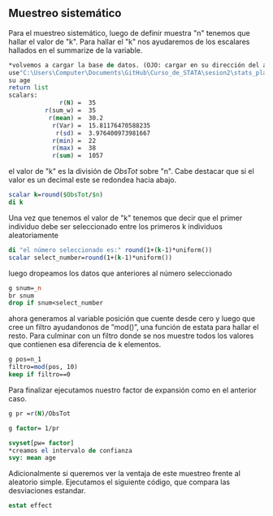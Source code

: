 ## Muestreo sistemático
Para el muestreo sistemático, luego de definir muestra "n" tenemos que hallar el valor de "k".
Para hallar el "k" nos ayudaremos de los escalares hallados en el summarize de la variable.
```STATA
*volvemos a cargar la base de datos. (OJO: cargar en su dirección del archivo)
use"C:\Users\Computer\Documents\GitHub\Curso_de_STATA\sesion2\stats_players_premier_2017-2018.dta", clear
su age
return list
scalars:
              r(N) =  35
          r(sum_w) =  35
           r(mean) =  30.2
            r(Var) =  15.81176470588235
             r(sd) =  3.976400973981667
            r(min) =  22
            r(max) =  38
            r(sum) =  1057

```
el valor de "k" es la división de *ObsTot* sobre "n". Cabe destacar que si el valor es un decimal este se redondea hacia abajo.
```STATA
scalar k=round($ObsTot/$n)
di k
```
Una vez que tenemos el valor de "k" tenemos que decir que el primer individuo debe ser seleccionado entre los primeros k individuos aleatoriamente

```STATA
di "el número seleccionado es:" round(1+(k-1)*uniform())
scalar select_number=round(1+(k-1)*uniform())
```
luego dropeamos los datos que anteriores al número seleccionado

```STATA
g snum=_n
br snum
drop if snum<select_number
```
ahora generamos al variable posición que cuente desde cero y luego que cree un filtro ayudandonos de ”mod()”, una función de estata para hallar el resto. Para culminar con un filtro donde se nos muestre todos los valores que contienen esa diferencia de k elementos.

```STATA
g pos=n_1
filtro=mod(pos, 10)
keep if filtro==0
```
Para finalizar ejecutamos nuestro factor de expansión como en el anterior caso.

```STATA
g pr =r(N)/ObsTot

g factor= 1/pr

svyset[pw= factor]
*creamos el intervalo de confianza
svy: mean age
```
Adicionalmente si queremos ver la ventaja de este muestreo frente al aleatorio simple. Ejecutamos el siguiente código, que compara las desviaciones estandar.
```STATA
estat effect
```
